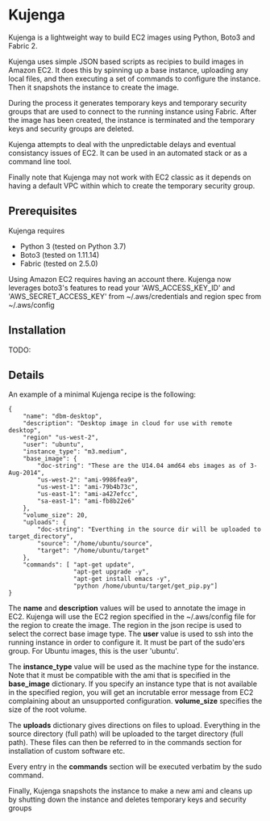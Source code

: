 
# Kujenga

Kujenga is a lightweight way to build EC2 images using Python, Boto3
and Fabric 2.

Kujenga uses simple JSON based scripts as recipies to build images in
Amazon EC2.  It does this by spinning up a base instance, uploading
any local files, and then executing a set of commands to configure the
instance.  Then it snapshots the instance to create the image. 

During the process it generates temporary keys and temporary security
groups that are used to connect to the running instance using Fabric.
After the image has been created, the instance is terminated and
the temporary keys and security groups are deleted.

Kujenga attempts to deal with the unpredictable delays and eventual 
consistancy issues of EC2.  It can be used in an automated stack or 
as a command line tool.

Finally note that Kujenga may not work with EC2 classic as it depends
on having a default VPC within which to create the temporary security
group.

## Prerequisites
Kujenga requires
  - Python 3 (tested on Python 3.7)
  - Boto3    (tested on 1.11.14)
  - Fabric   (tested on 2.5.0)

Using Amazon EC2 requires having an account there. Kujenga now leverages
boto3's features to read your 'AWS_ACCESS_KEY_ID' and 'AWS_SECRET_ACCESS_KEY'
from ~/.aws/credentials and region spec from ~/.aws/config


## Installation
TODO:

## Details

An example of a minimal Kujenga recipe is the following:

    {
        "name": "dbm-desktop",
        "description": "Desktop image in cloud for use with remote desktop",
        "region" "us-west-2",
        "user": "ubuntu",
        "instance_type": "m3.medium",
        "base_image": {
            "doc-string": "These are the U14.04 amd64 ebs images as of 3-Aug-2014",
            "us-west-2": "ami-9986fea9",
            "us-west-1": "ami-79b4b73c",
            "us-east-1": "ami-a427efcc",
            "sa-east-1": "ami-fb8b22e6"
        },
        "volume_size": 20,
        "uploads": {
            "doc-string": "Everthing in the source dir will be uploaded to target_directory",
            "source": "/home/ubuntu/source",
            "target": "/home/ubuntu/target"
        },
        "commands": [ "apt-get update",
                      "apt-get upgrade -y",
                      "apt-get install emacs -y",
                      "python /home/ubuntu/target/get_pip.py"]
    }

The **name** and **description** values will be used to annotate the
image in EC2.  Kujenga will use the EC2 region specified in the
~/.aws/config file for the region to create the image.  The region in
the json recipe is used to select the correct base image type.  The
**user** value is used to ssh into the running instance in order to
configure it.  It must be part of the sudo'ers group. For Ubuntu
images, this is the user 'ubuntu'.

The **instance_type** value will be used as the machine type for the
instance.  Note that it must be compatible with the ami that is
specified in the **base_image** dictionary. If you specify an instance
type that is not available in the specified region, you will get an
incrutable error message from EC2 complaining about an unsupported
configuration. **volume_size** specifies the size of the root volume.

The **uploads** dictionary gives directions on files to upload.
Everything in the source directory (full path) will be uploaded to the
target directory (full path). These files can then be referred to in
the commands section for installation of custom software etc.

Every entry in the **commands** section will be executed verbatim by
the sudo command.

Finally, Kujenga snapshots the instance to make a new ami and cleans up
by shutting down the instance and deletes temporary keys and security groups
